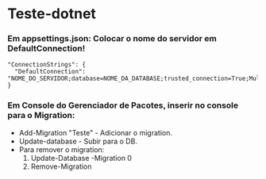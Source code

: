 # Teste-dotnet

 ### Em **appsettings.json**: Colocar o nome do servidor em **DefaultConnection**!
    "ConnectionStrings": {
      "DefaultConnection": "NOME_DO_SERVIDOR;database=NOME_DA_DATABASE;trusted_connection=True;MultipleActiveResultSets=True;TrustServerCertificate=True;"
    }
    
    
 ### Em Console do Gerenciador de Pacotes, inserir no console para o **Migration**:
  * Add-Migration "Teste" - Adicionar o migration.
  * Update-database - Subir para o DB.
  * Para remover o migration:
     1. Update-Database -Migration 0
     2. Remove-Migration 
  
  
 
   
